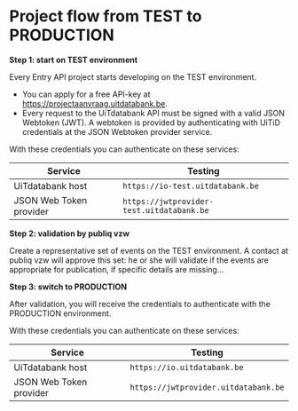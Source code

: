 ---
---

# Project flow from TEST to PRODUCTION

**Step 1: start on TEST environment**

Every Entry API project starts developing on the TEST environment.

* You can apply for a free API-key at https://projectaanvraag.uitdatabank.be.
* Every request to the UiTdatabank API must be signed with a valid JSON Webtoken (JWT). A webtoken is provided by authenticating with UiTiD credentials at the JSON Webtoken provider service.

With these credentials you can authenticate on these services:

| Service | Testing |
| ----------- | ------- |
| UiTdatabank host | `https://io-test.uitdatabank.be` |
| JSON Web Token provider | `https://jwtprovider-test.uitdatabank.be` |

**Step 2: validation by publiq vzw**

Create a representative set of events on the TEST environment. A contact at publiq vzw will approve this set: he or she will validate if the events are appropriate for publication, if specific details are missing...

**Step 3: switch to PRODUCTION**

After validation, you will receive the credentials to authenticate with the PRODUCTION environment.

With these credentials you can authenticate on these services:

| Service | Testing |
| ----------- | ------- |
| UiTdatabank host | `https://io.uitdatabank.be` |
| JSON Web Token provider | `https://jwtprovider.uitdatabank.be` |
